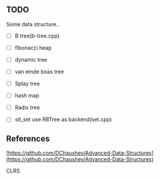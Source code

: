 ## TODO

Some data structure..

- [ ] B tree(b-tree.cpp)

- [ ] fibonacci heap

- [ ] dynamic tree

- [ ] van emde boas tree

- [ ] Splay tree

- [ ] hash map

- [ ] Radix tree

- [ ] stl_set use RBTree as backend(set.cpp)

## References

[https://github.com/DChaushev/Advanced-Data-Structures](https://github.com/DChaushev/Advanced-Data-Structures)

CLRS
